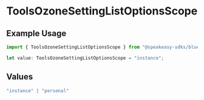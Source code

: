 # ToolsOzoneSettingListOptionsScope

## Example Usage

```typescript
import { ToolsOzoneSettingListOptionsScope } from "@speakeasy-sdks/bluesky/models/operations";

let value: ToolsOzoneSettingListOptionsScope = "instance";
```

## Values

```typescript
"instance" | "personal"
```